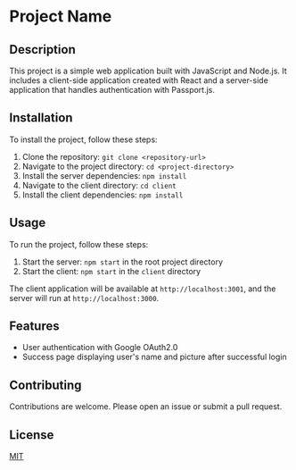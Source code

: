 # Project Name

## Description

This project is a simple web application built with JavaScript and Node.js. It includes a client-side application created with React and a server-side application that handles authentication with Passport.js.

## Installation

To install the project, follow these steps:

1. Clone the repository: `git clone <repository-url>`
2. Navigate to the project directory: `cd <project-directory>`
3. Install the server dependencies: `npm install`
4. Navigate to the client directory: `cd client`
5. Install the client dependencies: `npm install`

## Usage

To run the project, follow these steps:

1. Start the server: `npm start` in the root project directory
2. Start the client: `npm start` in the `client` directory

The client application will be available at `http://localhost:3001`, and the server will run at `http://localhost:3000`.

## Features

- User authentication with Google OAuth2.0
- Success page displaying user's name and picture after successful login

## Contributing

Contributions are welcome. Please open an issue or submit a pull request.

## License

[MIT](https://choosealicense.com/licenses/mit/)